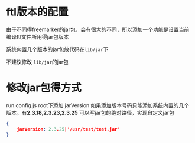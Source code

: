 # ftl版本的配置

由于不同得freemarker的jar包，会有很大的不同，所以添加一个功能是设置当前编译ftl文件所用得jar包版本

系统内置几个版本的jar包放代码在`lib/jar`下

不建议修改 `lib/jar`的jar包

# 修改jar包得方式
run.config.js  root下添加 jarVersion
如果添加版本号码只能添加系统内置的几个版本。有**2.3.18,2.3.23,2.3.25**
可以写jar包的绝对路径，实现自定义jar包
``` json
{
    jarVersion: 2.3.25|'/usr/test/test.jar'
}
```
